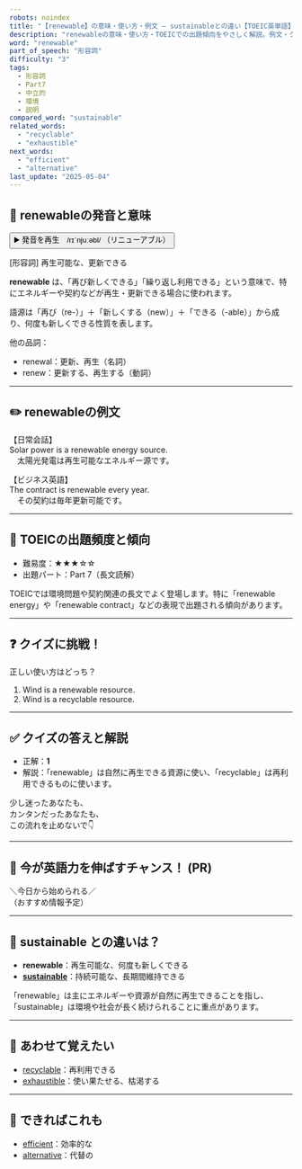 ```yaml
---
robots: noindex
title: "【renewable】の意味・使い方・例文 ― sustainableとの違い【TOEIC英単語】"
description: "renewableの意味・使い方・TOEICでの出題傾向をやさしく解説。例文・クイズ付きでsustainableとの違いもわかりやすく学べます。"
word: "renewable"
part_of_speech: "形容詞"
difficulty: "3"
tags:
  - 形容詞
  - Part7
  - 中立的
  - 環境
  - 説明
compared_word: "sustainable"
related_words:
  - "recyclable"
  - "exhaustible"
next_words:
  - "efficient"
  - "alternative"
last_update: "2025-05-04"
---
```


## 🔰 renewableの発音と意味

<button class="play-audio" onclick="playTTS('renewable')">
  <span class="play-audio-main">
    ▶️ 発音を再生　/rɪˈnjuːəbl/
  </span>
  <span class="play-audio-sub">
    （リニューアブル）
  </span>
</button>

[形容詞] 再生可能な、更新できる

**renewable** は、「再び新しくできる」「繰り返し利用できる」という意味で、特にエネルギーや契約などが再生・更新できる場合に使われます。

語源は「再び（re-）」＋「新しくする（new）」＋「できる（-able）」から成り、何度も新しくできる性質を表します。

他の品詞：  
- renewal：更新、再生（名詞）
- renew：更新する、再生する（動詞）

---

## ✏️ renewableの例文

【日常会話】  
Solar power is a renewable energy source.  
　太陽光発電は再生可能なエネルギー源です。

【ビジネス英語】  
The contract is renewable every year.  
　その契約は毎年更新可能です。

---

## 🎯 TOEICの出題頻度と傾向

- 難易度：★★★☆☆
- 出題パート：Part 7（長文読解）

TOEICでは環境問題や契約関連の長文でよく登場します。特に「renewable energy」や「renewable contract」などの表現で出題される傾向があります。

---

## ❓ クイズに挑戦！

正しい使い方はどっち？

1. Wind is a renewable resource.  
2. Wind is a recyclable resource.

---

## ✅ クイズの答えと解説

- 正解：**1**
- 解説：「renewable」は自然に再生できる資源に使い、「recyclable」は再利用できるものに使います。

少し迷ったあなたも、  
カンタンだったあなたも、  
この流れを止めないで👇️

---

## 🚀 今が英語力を伸ばすチャンス！ (PR)

<div class="info-center">
＼今日から始められる／<br>  
（おすすめ情報予定）
</div>

---

## 🤔  sustainable との違いは？

- **renewable**：再生可能な、何度も新しくできる
- **[sustainable](/sustainable)**：持続可能な、長期間維持できる

「renewable」は主にエネルギーや資源が自然に再生できることを指し、「sustainable」は環境や社会が長く続けられることに重点があります。

---

## 🧩 あわせて覚えたい

- [recyclable](/recyclable)：再利用できる
- [exhaustible](/exhaustible)：使い果たせる、枯渇する

---

## 📖 できればこれも

- [efficient](/efficient)：効率的な
- [alternative](/alternative)：代替の

<!-- cvid: aid36_bid10 -->
